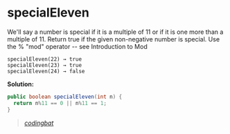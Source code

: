 # specialEleven

We'll say a number is special if it is a multiple of 11 or if it is one more than a multiple of 11. Return true if the given non-negative number is special. Use the % "mod" operator -- see Introduction to Mod

```
specialEleven(22) → true
specialEleven(23) → true
specialEleven(24) → false
```

**Solution:**

```java
public boolean specialEleven(int n) {
  return n%11 == 0 || n%11 == 1;
}
```

> _[codingbat](http://codingbat.com/prob/p100962)_
